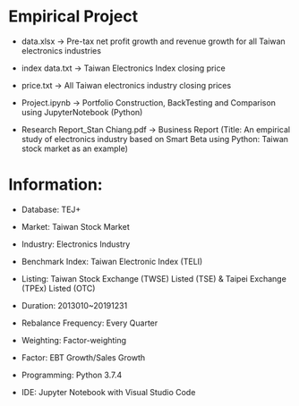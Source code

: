 # Empirical Project

- data.xlsx -> Pre-tax net profit growth and revenue growth for all Taiwan electronics industries 

- index data.txt -> Taiwan Electronics Index closing price

- price.txt -> All Taiwan electronics industry closing prices

- Project.ipynb -> Portfolio Construction, BackTesting and Comparison using JupyterNotebook (Python)

- Research Report_Stan Chiang.pdf -> Business Report (Title: An empirical study of electronics industry based on Smart Beta using Python: Taiwan stock market as an example)

# Information:
- Database: TEJ+

- Market: Taiwan Stock Market

- Industry: Electronics Industry

- Benchmark Index: Taiwan Electronic Index (TELI)

- Listing: Taiwan Stock Exchange (TWSE) Listed (TSE) & Taipei Exchange (TPEx) Listed (OTC)

- Duration: 2013010~20191231

- Rebalance Frequency: Every Quarter

- Weighting: Factor-weighting

- Factor: EBT Growth/Sales Growth

- Programming: Python 3.7.4

- IDE: Jupyter Notebook with Visual Studio Code
